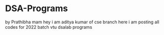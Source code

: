 # DSA-Programs
by Prathibha mam
hey i am aditya kumar of cse branch here i am posting all codes for 2022 batch vtu dsalab programs
